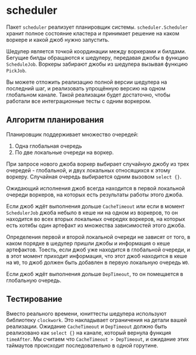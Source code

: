 # scheduler

Пакет `scheduler` реализует планировщик системы. `scheduler.Scheduler` хранит полное состояние кластера
и принимает решение на каком воркере и какой джоб нужно запустить.

Шедулер является точкой координации между воркерами и билдами. Бегущие билды обращаются к шедулеру,
передавая джобы в функцию `ScheduleJob`. Воркеры забирают джобы из шедулера вызывая функцию `PickJob`.

Вы можете отложить реализацию полной версии шедулера на последний шаг, и реализовать упрощённую версию
на одном глобальном канале. Такой реализации будет достаточно, чтобы работали все интеграционные тесты с одним
воркером.

## Алгоритм планирования

Планировщик поддерживает множество очередей:
  1. Одна глобальная очередь
  2. По две локальные очереди на воркер.

При запросе нового джоба воркер выбирает случайную джобу из трех очередей - глобальной, и двух локальных относящихся
к этому воркеру. Случайная очередь выбирается одним вызовом `select {}`.

Ожидающий исполнения джоб всегда находится в первой локальной очереди воркеров, на которых есть
результаты работы этого джоба.

Если джоб ждёт выполнения дольше `CacheTimeout` или если в момент `SchedulerJob` джоба небыло в кеше ни на одном
из воркеров, то он находится во всех вторых локальных очередях воркеров, на которых есть хотябы один артефакт
из множества зависимостей этого джоба.

Определения первой и второй локальной очереди не зависят от того, в каком порядке в шедулер пришли джобы
и информация о кеше артефактов. Тоесть, если джоб уже находится в глобальной очереди, и в этот момент приходит
информация, что этот джоб находится в кеше на `W0`, то джоб должен быть добавлен
в первую локальную очередь `W0`.

Если джоб ждёт выполнения дольше `DepTimeout`, то он помещается в глобальную очередь.

## Тестирование

Вместо реального времени, юниттесты шедулера используют библиотеку `clockwork`. Это накладывает ограничения
на детали вашей реализации. Ожидание `CacheTimeout` и `DepTimeout` должно быть реализовано как `select {}` на
канале, который вернула функция `timeAfter`. Мы считаем что `CacheTimeout > DepTimeout`, и ожидание этих
таймаутов происходит последовательно в одной горутине.